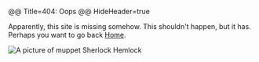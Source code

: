@@ Title=404: Oops
@@ HideHeader=true

Apparently, this site is missing somehow. This shouldn't happen, but it has. Perhaps you want to go back [Home](/ "Home").

![A picture of muppet Sherlock Hemlock](https://vignette.wikia.nocookie.net/muppet/images/2/28/SherlockHemlock.jpg/revision/latest?cb=20071110182115 "Sherlock Hemlock")